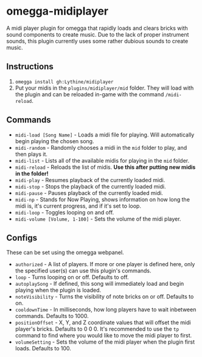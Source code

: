 # omegga-midiplayer
 A midi player plugin for omegga that rapidly loads and clears bricks with sound components to create music. Due to the lack of proper instrument sounds, this plugin currently uses some rather dubious sounds to create music. 

## Instructions
 1. `omegga install gh:Lythine/midiplayer`
 2. Put your midis in the `plugins/midiplayer/mid` folder. They will load with the plugin and can be reloaded in-game with the command `/midi-reload`.

## Commands
 - `midi-load [Song Name]` - Loads a midi file for playing. Will automatically begin playing the chosen song.
 - `midi-random` - Randomly chooses a midi in the `mid` folder to play, and then plays it.
 - `midi-list` - Lists all of the available midis for playing in the `mid` folder.
 - `midi-reload` - Reloads the list of midis. **Use this after putting new midis in the folder!**
 - `midi-play` - Resumes playback of the currently loaded midi.
 - `midi-stop` - Stops the playback of the currently loaded midi.
 - `midi-pause` - Pauses playback of the currently loaded midi. 
 - `midi-np` - Stands for Now Playing, shows information on how long the midi is, it's current progress, and if it's set to loop.
 - `midi-loop` - Toggles looping on and off.
 - `midi-volume [Volume, 1-100]` - Sets the volume of the midi player.

## Configs
 These can be set using the omegga webpanel.
 - `authorized` - A list of players. If more or one player is defined here, only the specified user(s) can use this plugin's commands.
 - `loop` - Turns looping on or off. Defaults to off.
 - `autoplaySong` - If defined, this song will immediately load and begin playing when the plugin is loaded.
 - `noteVisibility` - Turns the visibility of note bricks on or off. Defaults to on.
 - `cooldownTime` - In milliseconds, how long players have to wait inbetween commands. Defaults to 1000.
 - `positionOffset` - X, Y, and Z coordinate values that will offset the midi player's bricks. Defaults to 0 0 0. It's recommended to use the `tp` command to find where you would like to move the midi player to first.
 - `volumeSetting` - Sets the volume of the midi player when the plugin first loads. Defaults to 100.

